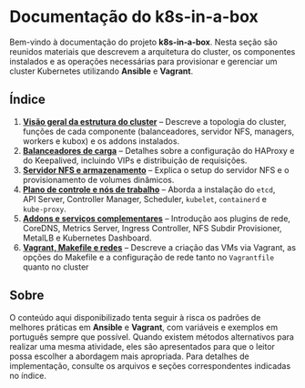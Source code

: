 # Documentação do k8s-in-a-box

Bem-vindo à documentação do projeto **k8s‑in‑a-box**. Nesta seção são reunidos materiais que descrevem a arquitetura do cluster, os componentes instalados e as operações necessárias para provisionar e gerenciar um cluster Kubernetes utilizando **Ansible** e **Vagrant**.

## Índice

1. **[Visão geral da estrutura do cluster](./estrutura.md)** – Descreve a topologia do cluster, funções de cada componente (balanceadores, servidor NFS, managers, workers e kubox) e os addons instalados.
2. **[Balanceadores de carga](./balanceadores.md)** – Detalhes sobre a configuração do HAProxy e do Keepalived, incluindo VIPs e distribuição de requisições.
3. **[Servidor NFS e armazenamento](./nfs.md)** – Explica o setup do servidor NFS e o provisionamento de volumes dinâmicos.
4. **[Plano de controle e nós de trabalho](./nodos.md)** – Aborda a instalação do `etcd`, API Server, Controller Manager, Scheduler, `kubelet`, `containerd` e `kube‑proxy`.
5. **[Addons e serviços complementares](./addons.md)** – Introdução aos plugins de rede, CoreDNS, Metrics Server, Ingress Controller, NFS Subdir Provisioner, MetalLB e Kubernetes Dashboard.
6. **[Vagrant, Makefile e redes](./provisionamento.md)** – Descreve a criação das VMs via Vagrant, as opções do Makefile e a configuração de rede tanto no `Vagrantfile` quanto no cluster

## Sobre

O conteúdo aqui disponibilizado tenta seguir à risca os padrões de melhores práticas em **Ansible** e **Vagrant**, com variáveis e exemplos em português sempre que possível. Quando existem métodos alternativos para realizar uma mesma atividade, eles são apresentados para que o leitor possa escolher a abordagem mais apropriada. Para detalhes de implementação, consulte os arquivos e seções correspondentes indicadas no índice.
